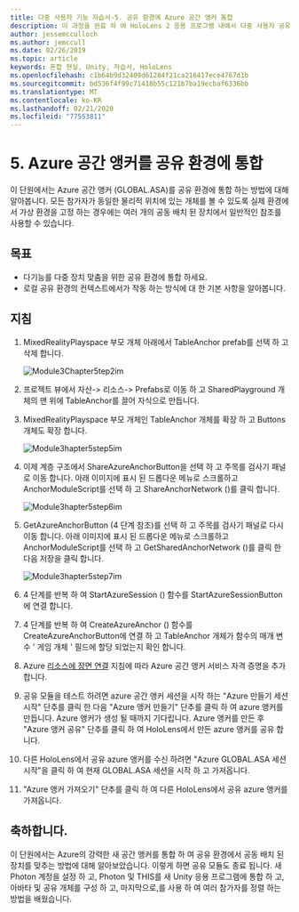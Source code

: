 ```yaml
---
title: 다중 사용자 기능 자습서-5. 공유 환경에 Azure 공간 앵커 통합
description: 이 과정을 완료 하 여 HoloLens 2 응용 프로그램 내에서 다중 사용자 공유 환경을 구현 하는 방법을 알아보세요.
author: jessemcculloch
ms.author: jemccull
ms.date: 02/26/2019
ms.topic: article
keywords: 혼합 현실, Unity, 자습서, HoloLens
ms.openlocfilehash: c1b64b9d32409d61284f21ca216417ece4767d1b
ms.sourcegitcommit: bd536f4f99c71418b55c121b7ba19ecbaf6336bb
ms.translationtype: MT
ms.contentlocale: ko-KR
ms.lasthandoff: 02/21/2020
ms.locfileid: "77553811"
---
```

# <a name="5-integrating-azure-spatial-anchors-into-a-shared-experience"></a>5. Azure 공간 앵커를 공유 환경에 통합

이 단원에서는 Azure 공간 앵커 (GLOBAL.ASA)를 공유 환경에 통합 하는 방법에 대해 알아봅니다. 모든 참가자가 동일한 물리적 위치에 있는 개체를 볼 수 있도록 실제 환경에서 가상 환경을 고정 하는 경우에는 여러 개의 공동 배치 된 장치에서 일반적인 참조를 사용할 수 있습니다.

## <a name="objectives"></a>목표

* 다기능를 다중 장치 맞춤을 위한 공유 환경에 통합 하세요.
* 로컬 공유 환경의 컨텍스트에서가 작동 하는 방식에 대 한 기본 사항을 알아봅니다.

## <a name="instructions"></a>지침

1. MixedRealityPlayspace 부모 개체 아래에서 TableAnchor prefab를 선택 하 고 삭제 합니다.

    ![Module3Chapter5tep2im](images/module3chapter5step2im.PNG)

2. 프로젝트 뷰에서 자산-> 리소스-> Prefabs로 이동 하 고 SharedPlayground 개체의 맨 위에 TableAnchor를 끌어 자식으로 만듭니다.

3. MixedRealityPlayspace 부모 개체인 TableAnchor 개체를 확장 하 고 Buttons 개체도 확장 합니다.

    ![Module3hapter5step5im](images/module3chapter5step5im.PNG)

4. 이제 계층 구조에서 ShareAzureAnchorButton을 선택 하 고 주목를 검사기 패널로 이동 합니다. 아래 이미지에 표시 된 드롭다운 메뉴로 스크롤하고 AnchorModuleScript를 선택 하 고 ShareAnchorNetwork ()를 클릭 합니다.

    ![Module3hapter5step6im](images/module3chapter5step6im.PNG)

5. GetAzureAnchorButton (4 단계 참조)를 선택 하 고 주목를 검사기 패널로 다시 이동 합니다. 아래 이미지에 표시 된 드롭다운 메뉴로 스크롤하고 AnchorModuleScript를 선택 하 고 GetSharedAnchorNetwork ()를 클릭 한 다음 저장을 클릭 합니다.

    ![Module3hapter5step7im](images/module3chapter5step7im.PNG)

6. 4 단계를 반복 하 여 StartAzureSession () 함수를 StartAzureSessionButton에 연결 합니다.

7. 4 단계를 반복 하 여 CreateAzureAnchor () 함수를 CreateAzureAnchorButton에 연결 하 고 TableAnchor 개체가 함수의 매개 변수 ' 게임 개체 ' 필드에 할당 되었는지 확인 합니다.

8. Azure [리소스에 장면 연결](mrlearning-asa-ch1.md#4-connect-the-scene-to-the-azure-resource) 지침에 따라 Azure 공간 앵커 서비스 자격 증명을 추가 합니다.

9. 공유 모듈을 테스트 하려면 azure 공간 앵커 세션을 시작 하는 "Azure 만들기 세션 시작" 단추를 클릭 한 다음 "Azure 앵커 만들기" 단추를 클릭 하 여 azure 앵커를 만듭니다. Azure 앵커가 생성 될 때까지 기다립니다. Azure 앵커를 만든 후 "Azure 앵커 공유" 단추를 클릭 하 여 HoloLens에서 만든 azure 앵커를 공유 합니다.

10. 다른 HoloLens에서 공유 azure 앵커를 수신 하려면 "Azure GLOBAL.ASA 세션 시작"을 클릭 하 여 현재 GLOBAL.ASA 세션을 시작 하 고 가져옵니다.

11. "Azure 앵커 가져오기" 단추를 클릭 하 여 다른 HoloLens에서 공유 azure 앵커를 가져옵니다.

## <a name="congratulations"></a>축하합니다.

이 단원에서는 Azure의 강력한 새 공간 앵커를 통합 하 여 공유 환경에서 공동 배치 된 장치를 맞추는 방법에 대해 알아보았습니다. 이렇게 하면 공유 모듈도 종료 됩니다. 새 Photon 계정을 설정 하 고, Photon 및 THIS를 새 Unity 응용 프로그램에 통합 하 고, 아바타 및 공유 개체를 구성 하 고, 마지막으로,를 사용 하 여 여러 참가자를 정렬 하는 방법을 배웠습니다.
